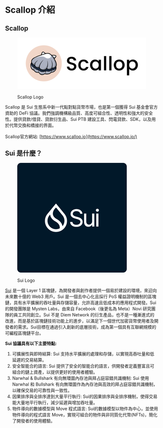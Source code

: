 # Scallop 介紹

## **Scallop**

<figure><picture><source srcset=".gitbook/assets/logotype_primary_color_full_width.svg" media="(prefers-color-scheme: dark)"><img src=".gitbook/assets/logotype_reversed_primary_color_full_width.svg" alt=""></picture><figcaption><p>Scallop Logo</p></figcaption></figure>

Scallop 是 Sui 生態系中新一代點對點貨幣市場，也是第一個獲得 Sui 基金會官方資助的 DeFi 協議。我們強調機構級品質、高度可組合性、透明性和強大的安全性。提供貸款/借貸、貸款衍生品、Sui PTB 建設工具、閃電貸款、SDK，以及用於代幣交換和橋接的界面。\
\
Scallop官方網站: [https://www.scallop.io](https://www.scallop.io/)

## **Sui 是什麼？**

<figure><img src=".gitbook/assets/image (91).png" alt=""><figcaption><p>Sui Logo</p></figcaption></figure>

[Sui](https://sui.io/) 是一個 Layer 1 區塊鏈，為開發者與創作者提供一個易於建設的環境，來迎向未來數十億的 Web3 用戶。Sui 是一個去中心化且採行 PoS 權益證明機制的區塊鏈，具有水平擴展的吞吐量與存儲容量，允許高速且低成本的應用程式開發。Sui 的開發團隊是 Mysten Labs，由來自 Facebook（後更名為 Meta）Novi 研究團隊的員工共同創立。Sui 不是 Diem Network 的衍生產品，也不是一種漸進式的改進，而是基於區塊鏈技術功能上的進步，以滿足下一個世代加密貨幣使用者及開發者的需求。Sui目標在通過引入創新的底層技術，成為第一個具有互聯網規模的可編程區塊鏈平台。



**Sui 協議具有以下主要特點:**

1. 可擴展性與即時結算: Sui 支持水平擴展的處理和存儲，以實現高吞吐量和低延遲的交易結算。
2. 安全智能合約語言: Sui 提供了安全的智能合約語言，供開發者定義豐富且可組合的鏈上資產，以提供更好的使用者體驗。
3. Narwhal & Bullshark  有向無環圖內存池與拜占庭容錯共識機制: Sui 使用 Narwhal 和 Bullshark  有向無環圖作為內存池與高效的拜占庭容錯共識機制，以確保交易的可靠性與一致性。
4. 因果排序與全排序達到大量平行執行: Sui的因果排序與全排序機制，使得交易能大量地平行執行，減少延遲與增加吞吐量。
5. 物件導向的數據模型與 Move 程式語言: Sui的數據模型以物件為中心，並使用物件導向的程式語言 Move，實現可組合的物件與非同質化代幣(NFTs)，簡化了開發者的使用體驗。
